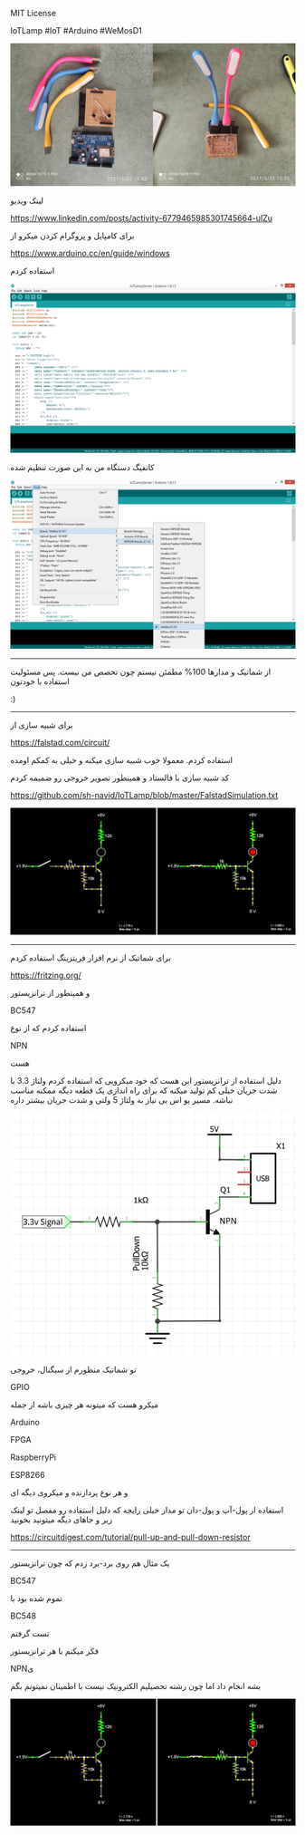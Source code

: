 MIT License

IoTLamp
#IoT
#Arduino
#WeMosD1

![IoTLamp](https://github.com/sh-navid/IoTLamp/blob/master/IoTLampFigures/IoTLamp.jpg?raw=true)

لینک ویدیو

https://www.linkedin.com/posts/activity-6779465985301745664-uIZu

برای کامپایل و پروگرام کردن میکرو از

https://www.arduino.cc/en/guide/windows

استفاده کردم

![ArduinoIDE](https://github.com/sh-navid/IoTLamp/blob/master/IoTLampFigures/ArduinoIDE.png?raw=true)

کانفیگ دستگاه من به این صورت تنظیم شده

![AurduinoIDEConfigurations](https://github.com/sh-navid/IoTLamp/blob/master/IoTLampFigures/AurduinoIDEConfigurations.png?raw=true)
_____
از شماتیک و مدارها 100% مطمئن نیستم چون تخصص من نیست. پس مسئولیت استفاده با خودتون

:)

_____
برای شبیه سازی از

https://falstad.com/circuit/

استفاده کردم. معمولا خوب شبیه سازی میکنه و خیلی به کمکم اومده

کد شبیه سازی با فالستاد و همینطور تصویر خروجی رو ضمیمه کردم

https://github.com/sh-navid/IoTLamp/blob/master/FalstadSimulation.txt

![Simulation](https://github.com/sh-navid/IoTLamp/blob/master/IoTLampFigures/Simulation.png?raw=true)

_____
برای شماتیک از نرم افزار فریتزینگ استفاده کردم

https://fritzing.org/

و همینطور از ترانزیستور

BC547 

استفاده کردم که از نوع

NPN

هست


دلیل استفاده از ترانزیستور این هست که خود میکرویی که استفاده کردم ولتاژ 3.3 با شدت جریان خیلی کم تولید میکنه که برای راه اندازی یک قطعه دیگه ممکنه مناسب نباشه. مسیر یو اس بی نیاز به ولتاژ 5 ولتی و شدت جریان بیشتر داره

![Schematic](https://github.com/sh-navid/IoTLamp/blob/master/IoTLampFigures/Schematic.png?raw=true)

تو شماتیک منظورم از سیگنال، خروجی

GPIO

میکرو هست که میتونه هر چیزی باشه از جمله

Arduino

FPGA

RaspberryPi

ESP8266

و هر نوع پردازنده و میکروی دیگه ای



استفاده از پول-آپ و پول-دان تو مدار خیلی رایجه که دلیل استفاده رو مفصل تو لینک زیر و جاهای دیگه میتونید بخونید

https://circuitdigest.com/tutorial/pull-up-and-pull-down-resistor
_____
یک مثال هم روی برد-برد زدم که چون ترانزیستور

BC547

تموم شده بود با

BC548

تست گرفتم

فکر میکنم با هر ترانزیستور

NPNی

بشه انجام داد اما چون رشته تحصیلیم الکترونیک نیست با اطمینان نمیتونم بگم

![Simulation](https://github.com/sh-navid/IoTLamp/blob/master/IoTLampFigures/Simulation.png?raw=true)